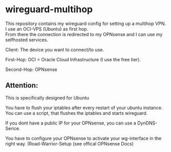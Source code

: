 # wireguard-multihop
This repository contains my wireguard config for setting up a multihop VPN.  
I use an OCI-VPS (Ubuntu) as first hop.  
From there the connection is redirected to my OPNsense and I can use my selfhosted services.


Client: The device you want to connect/to use.

First-Hop: OCI = Oracle Cloud Infrastructure (I use the free tier).

Second-Hop: OPNsense


## Attention: 

This is specifically designed for Ubuntu

You have to flush your iptables after every restart of your ubuntu instance.
You can use a script, that flushes the iptables and starts wireguard.

If you dont have a public IP for your OPNsense, you can use a DynDNS-Serice. 


You have to configure your OPNsense to activate your wg-interface in the right way. (Road-Warrior-Setup (see offical OPNsense Docs) 
